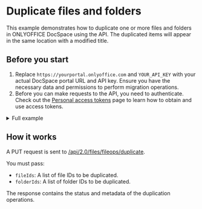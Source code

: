 # Duplicate files and folders

This example demonstrates how to duplicate one or more files and folders in ONLYOFFICE DocSpace using the API. The duplicated items will appear in the same location with a modified title.

## Before you start

1. Replace `https://yourportal.onlyoffice.com` and `YOUR_API_KEY` with your actual DocSpace portal URL and API key. Ensure you have the necessary data and permissions to perform migration operations.
2. Before you can make requests to the API, you need to authenticate. Check out the [Personal access tokens](/docspace/api-backend/get-started/authentication/personal-access-tokens.md) page to learn how to obtain and use access tokens.

<details>
  <summary>Full example</summary>

``` py
import requests

# Set API base URL
API_HOST = 'yourportal.onlyoffice.com'
API_KEY = 'your_api_key'

# Headers with API key for authentication
HEADERS = {
    'Authorization': f'Bearer {API_KEY}',
    'Content-Type': 'application/json'
}

# File and folder IDs to duplicate
FILE_IDS = [111111, 222222]
FOLDER_IDS = [333333, 444444]

# Step 1: Duplicate specified files and folders
def duplicate_files_and_folders(file_ids, folder_ids):
    url = f'https://{API_HOST}/api/2.0/files/fileops/duplicate'
    data = {
        'fileIds': file_ids,
        'folderIds': folder_ids
    }

    response = requests.put(url, headers=HEADERS, json=data)

    if response.status_code == 200:
        return response.json()
    return None

if __name__ == "__main__":
    duplicate_files_and_folders(FILE_IDS, FOLDER_IDS)
```

</details>

## How it works

A PUT request is sent to [/api/2.0/files/fileops/duplicate](/docspace/api-backend/usage-api/duplicate-batch-items).

You must pass:

- `fileIds`: A list of file IDs to be duplicated.
- `folderIds`: A list of folder IDs to be duplicated.

The response contains the status and metadata of the duplication operations.

